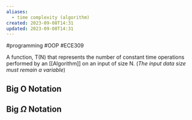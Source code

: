 ```yaml
---
aliases:
  - time complexity (algorithm)
created: 2023-09-08T14:31
updated: 2023-09-08T14:31
---
```

#programming #OOP  #ECE309 

A function, T(N) that represents the number of constant time operations performed by an [[Algorithm]] on an input of size N. (*The input data size must remain a variable*)

## Big O Notation

## Big $\Omega$ Notation